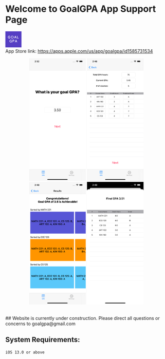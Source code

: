 # Welcome to GoalGPA App Support Page
<img src="https://github.com/tonyjoo974/GoalGPA/blob/main/icon/GoalGPAicon.png" width="10%"></img>
<br>
App Store link: https://apps.apple.com/us/app/goalgpa/id1585731534
<br>
<p float="left" align="middle">
  <img src="https://github.com/tonyjoo974/GoalGPA/blob/main/screenshots/1.png" width="35%" />
  <img src="https://github.com/tonyjoo974/GoalGPA/blob/main/screenshots/2.png" width="35%" />
  <img src="https://github.com/tonyjoo974/GoalGPA/blob/main/screenshots/3.png" width="35%" />
  <img src="https://github.com/tonyjoo974/GoalGPA/blob/main/screenshots/4.png" width="35%" />
</p>
<br>
## Website is currently under construction.
Please direct all questions or concerns to goalgpa@gmail.com

## System Requirements:
```
iOS 13.0 or above
```
